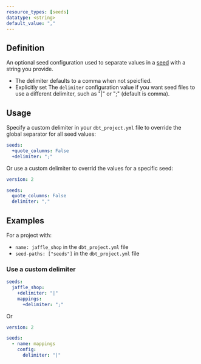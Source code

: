 ```yaml
---
resource_types: [seeds]
datatype: <string>
default_value: ","
---
```


## Definition

An optional seed configuration used to separate values in a [seed](/docs/build/seeds) with a string you provide.


* The delimiter defaults to a comma when not speicfied.
* Explicitly set The `delimiter` configuration value if you want seed files to use a different delimiter, such as "|" or ";" (default is comma).

  
## Usage

Specify a custom delimiter in your `dbt_project.yml` file to override the global separator for all seed values:

<File name='dbt_project.yml'>

```yml
seeds:
  +quote_columns: False
  +delimiter: ";"
```

</File>


Or use a custom delimiter to overrid the values for a specific seed:

<File name='seeds/properties.yml'>


```yml
version: 2

seeds:
  quote_columns: False
  delimiter: ","
```

</File>

## Examples
For a project with:

* `name: jaffle_shop` in the `dbt_project.yml` file
* `seed-paths: ["seeds"]` in the `dbt_project.yml` file

### Use a custom delimiter

<File name='dbt_project.yml'>

```yml
seeds:
  jaffle_shop: 
    +delimiter: "|"
    mappings:
      +delimiter: ";"
```

</File>

Or

<File name='seeds/properties.yml'>

```yml
version: 2

seeds:
  - name: mappings
    config:
      delimiter: "|"
```

</File>
